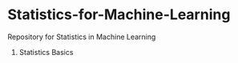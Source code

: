 # Statistics-for-Machine-Learning
Repository for Statistics in Machine Learning
1. Statistics Basics 
